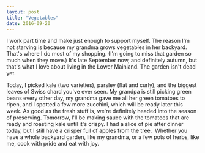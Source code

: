```yaml
---
layout: post
title: "Vegetables"
date: 2016-09-20
---
```


I work part time and make just enough to support myself. The reason I'm not starving is because my grandma grows vegetables in her backyard. That's where I do most of my shopping. (I'm going to miss that garden so much when they move.) It's late September now, and definitely autumn, but that's what I love about living in the Lower Mainland. The garden isn't dead yet. 

Today, I picked kale (two varieties), parsley (flat and curly), and the biggest leaves of Swiss chard you've ever seen. My grandpa is still picking green beans every other day, my grandma gave me all her green tomatoes to ripen, and I spotted a few more zucchini, which will be ready later this week. As good as the fresh stuff is, we're definitely headed into the season of preserving. Tomorrow, I'll be making sauce with the tomatoes that are ready and roasting kale until it's crispy. I had a slice of pie after dinner today, but I still have a crisper full of apples from the tree.  Whether you have a whole backyard garden, like my grandma, or a few pots of herbs, like me, cook with pride and eat with joy.
